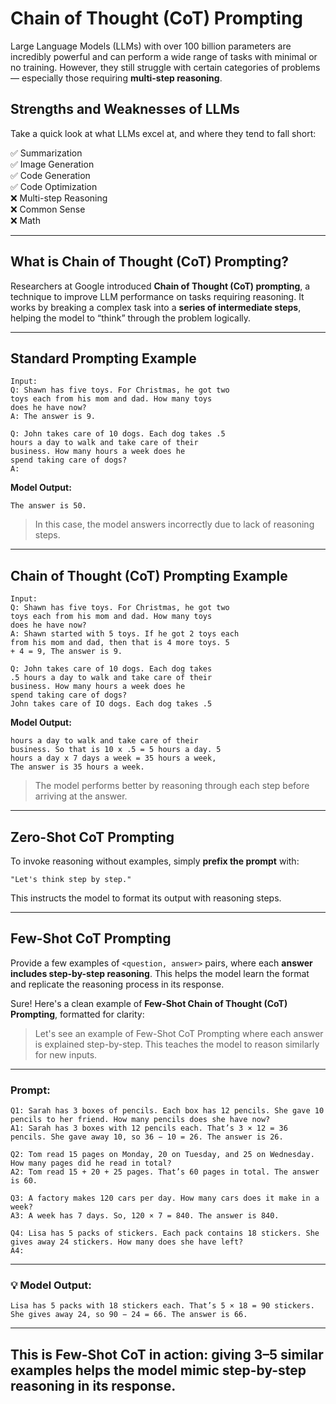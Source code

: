 # Chain of Thought (CoT) Prompting

Large Language Models (LLMs) with over 100 billion parameters are incredibly powerful and can perform a wide range of tasks with minimal or no training. However, they still struggle with certain categories of problems — especially those requiring **multi-step reasoning**.

## Strengths and Weaknesses of LLMs

Take a quick look at what LLMs excel at, and where they tend to fall short:

✅ Summarization  
✅ Image Generation  
✅ Code Generation  
✅ Code Optimization  
❌ Multi-step Reasoning  
❌ Common Sense  
❌ Math

---

## What is Chain of Thought (CoT) Prompting?

Researchers at Google introduced **Chain of Thought (CoT) prompting**, a technique to improve LLM performance on tasks requiring reasoning. It works by breaking a complex task into a **series of intermediate steps**, helping the model to “think” through the problem logically.

---

## Standard Prompting Example

```text
Input:
Q: Shawn has five toys. For Christmas, he got two
toys each from his mom and dad. How many toys
does he have now?
A: The answer is 9.

Q: John takes care of 10 dogs. Each dog takes .5
hours a day to walk and take care of their
business. How many hours a week does he
spend taking care of dogs?
A:
```

**Model Output:**
```
The answer is 50.
```

> In this case, the model answers incorrectly due to lack of reasoning steps.

---

## Chain of Thought (CoT) Prompting Example

```text
Input:
Q: Shawn has five toys. For Christmas, he got two
toys each from his mom and dad. How many toys
does he have now?
A: Shawn started with 5 toys. If he got 2 toys each
from his mom and dad, then that is 4 more toys. 5
+ 4 = 9, The answer is 9.

Q: John takes care of 10 dogs. Each dog takes
.5 hours a day to walk and take care of their
business. How many hours a week does he
spend taking care of dogs?
John takes care of IO dogs. Each dog takes .5
```

**Model Output:**
```
hours a day to walk and take care of their
business. So that is 10 x .5 = 5 hours a day. 5
hours a day x 7 days a week = 35 hours a week,
The answer is 35 hours a week.
```

> The model performs better by reasoning through each step before arriving at the answer.

---

## Zero-Shot CoT Prompting

To invoke reasoning without examples, simply **prefix the prompt** with:

```
"Let's think step by step."
```

This instructs the model to format its output with reasoning steps.

---

## Few-Shot CoT Prompting

Provide a few examples of `<question, answer>` pairs, where each **answer includes step-by-step reasoning**. This helps the model learn the format and replicate the reasoning process in its response.

Sure! Here's a clean example of **Few-Shot Chain of Thought (CoT) Prompting**, formatted for clarity:

> Let's see an example of Few-Shot CoT Prompting where each answer is explained step-by-step. This teaches the model to reason similarly for new inputs.

---

### Prompt:
```
Q1: Sarah has 3 boxes of pencils. Each box has 12 pencils. She gave 10 pencils to her friend. How many pencils does she have now?
A1: Sarah has 3 boxes with 12 pencils each. That’s 3 × 12 = 36 pencils. She gave away 10, so 36 − 10 = 26. The answer is 26.

Q2: Tom read 15 pages on Monday, 20 on Tuesday, and 25 on Wednesday. How many pages did he read in total?
A2: Tom read 15 + 20 + 25 pages. That’s 60 pages in total. The answer is 60.

Q3: A factory makes 120 cars per day. How many cars does it make in a week?
A3: A week has 7 days. So, 120 × 7 = 840. The answer is 840.

Q4: Lisa has 5 packs of stickers. Each pack contains 18 stickers. She gives away 24 stickers. How many does she have left?
A4:
```

---

### 💡 Model Output:
```
Lisa has 5 packs with 18 stickers each. That’s 5 × 18 = 90 stickers. She gives away 24, so 90 − 24 = 66. The answer is 66.
```

---

This is Few-Shot CoT in action: giving 3–5 similar examples helps the model mimic step-by-step reasoning in its response.
---